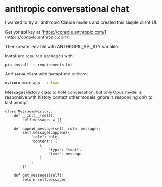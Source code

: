 # anthropic conversational chat

I wanted to try all anthropic Claude models and created this simple client UI.

Get yor api key at [https://console.anthropic.com/](https://console.anthropic.com/)

Then create .env file with ANTHROPIC_API_KEY variable.

Install are required packages with:
```
pip install -r requirements.txt 
```
And serve client with fastapi and uvicorn:
```bash
uvicorn main:app --reload
```

MessagesHistory class to hold conversation, but only Opus model is responsive with history context other models ignore it, responding only to last prompt.

```
class MessagesHistory:
    def __init__(self):
        self.messages = []

    def append_message(self, role, message):
        self.messages.append({
            "role": role,
            "content": [
                {
                    "type": "text",
                    "text": message
                }
            ]
        })

    def get_messages(self):
        return self.messages
```